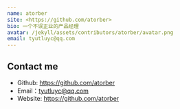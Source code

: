 ```yaml
---
name: atorber
site: <https://github.com/atorber>
bio: 一个不误正业的产品经理
avatar: /jekyll/assets/contributors/atorber/avatar.png
email: tyutluyc@qq.com
---
```

## Contact me
- Github: <https://github.com/atorber>
- Email：<tyutluyc@qq.com>
- Website: <https://github.com/atorber>
